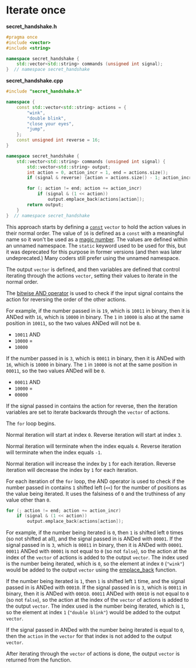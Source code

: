 # Iterate once

**secret_handshake.h**
```cpp
#pragma once
#include <vector>
#include <string>

namespace secret_handshake {
    std::vector<std::string> commands (unsigned int signal);
}  // namespace secret_handshake
```

**secret_handshake.cpp**
```cpp
#include "secret_handshake.h"

namespace {
    const std::vector<std::string> actions = {
        "wink",
        "double blink",
        "close your eyes",
        "jump",
    };
    const unsigned int reverse = 16;
}

namespace secret_handshake {
    std::vector<std::string> commands (unsigned int signal) {
        std::vector<std::string> output;
        int action = 0, action_incr = 1, end = actions.size();
        if (signal & reverse) {action = actions.size() - 1; action_incr = -1; end = -1;}

        for (; action != end; action += action_incr)
            if (signal & (1 << action))
                output.emplace_back(actions[action]);
        return output;
    }
}  // namespace secret_handshake
```

This approach starts by defining a [`const`][const] `vector` to hold the action values in their normal order.
The value of `16` is defined as a `const` with a meaningful name so it won't be used as a [magic number][magic-number].
The values are defined within an unnamed namespace.
The `static` keyword used to be used for this, but it was deprecated for this purpose in former versions (and then was later undeprecated.)
Many coders still prefer using the unnamed namespace.

The output `vector` is defined, and then variables are defined that control iterating through the actions `vector`, setting their values to iterate in the normal order.

The [bitwise AND operator][bitwise-operators] is used to check if the input signal contains the action for reversing the order of the other actions.

For example, if the number passed in is `19`, which is `10011` in binary, then it is ANDed with `16`, which is `10000` in binary.
The `1` in `10000` is also at the same position in `10011`, so the two values ANDed will not be `0`.
- `10011` AND
- `10000` =
- `10000`

If the number passed in is `3`, which is `00011` in binary, then it is ANDed with `16`, which is `10000` in binary.
The `1` in `10000` is not at the same position in `00011`, so the two values ANDed will be `0`.
- `00011` AND
- `10000` =
- `00000`

If the signal passed in contains the action for reverse, then the iteration variables are set to iterate backwards through the `vector` of actions.

The `for` loop begins.

Normal iteration will start at index `0`.
Reverse iteration will start at index `3`.

Normal iteration will terminate when the index equals `4`.
Reverse iteration will terminate when the index equals `-1`.

Normal iteration will increase the index by `1` for each iteration.
Reverse iteration will decrease the index by `1` for each iteration.

For each iteration of the `for` loop, the AND operator is used to check if the number passed in contains `1` shifted left (`<<`) for the number of positions as the value being iterated.
It uses the falsiness of `0` and the truthiness of any value other than `0`.

```cpp
for (; action != end; action += action_incr)
    if (signal & (1 << action))
        output.emplace_back(actions[action]);
```

For example, if the number being iterated is `0`, then `1` is shifted left `0` times (so not shifted at all), and the signal passed in is ANDed with `00001`.
If the signal passed in is `3`, which is `00011` in binary, then it is ANDed with `00001`.
`00011` ANDed with `00001` is not equal to `0` (so not `false`), so the action at the index of the `vector` of actions is added to the output `vector`.
The index used is the number being iterated, which is `0`, so the element at index `0` (`"wink"`) would be added to the output `vector` using the [emplace_back][emplace-back] function.

If the number being iterated is `1`, then `1` is shifted left `1` time, and the signal passed in is ANDed with `00010`.
If the signal passed in is `3`, which is `00011` in binary, then it is ANDed with `00010`.
`00011` ANDed with `00010` is not equal to `0` (so not `false`), so the action at the index of the `vector` of actions is added to the output `vector`.
The index used is the number being iterated, which is `1`, so the element at index `1` (`"double blink"`) would be added to the output `vector`.

If the signal passed in ANDed with the number being iterated is equal to `0`, then the `action` in the `vector` for that index is not added to the output `vector`.

After iterating through the `vector` of actions is done, the output `vector` is returned from the function.

[const]: https://en.cppreference.com/w/cpp/language/cv
[magic-number]: https://en.wikipedia.org/wiki/Magic_number_(programming)
[bitwise-operators]: https://www.geeksforgeeks.org/bitwise-operators-in-c-cpp/
[emplace-back]: https://en.cppreference.com/w/cpp/container/vector/emplace_back
